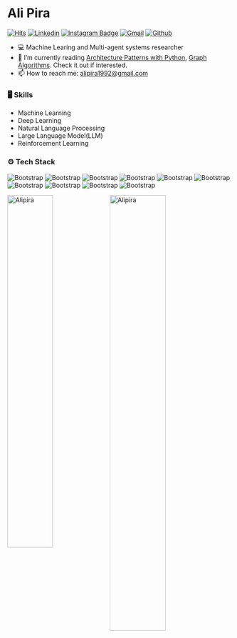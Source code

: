 # Ali Pira

[![Hits](https://hits.seeyoufarm.com/api/count/incr/badge.svg?url=https%3A%2F%2Fgithub.com%2FAlipira%2FAlipira&count_bg=%2379C83D&title_bg=%23555555&icon=&icon_color=%23E7E7E7&title=Profile+Views&edge_flat=false)](https://hits.seeyoufarm.com)
[![Linkedin](https://img.shields.io/badge/-LinkedIn-blue?style=flat&logo=Linkedin&logoColor=white)](https://www.linkedin.com/in/ali-pira/)
[![Instagram Badge](https://img.shields.io/badge/-Instagram-purple?logo=instagram&logoColor=white&link=https://instagram.com/ali_pira/)](https://www.instagram.com/ali_pira)
[![Gmail](https://img.shields.io/badge/-Gmail-c14438?style=flat&logo=Gmail&logoColor=white)](mailto:alipira1992@gmail.com)
[![Github](https://img.shields.io/github/followers/Alipira?label=Follow&style=social)](https://github.com/Alipira)

- 💻 Machine Learing and Multi-agent systems researcher
- 🤔 I’m currently reading [Architecture Patterns with Python](https://learning.oreilly.com/library/view/architecture-patterns-with/9781492052197/preface01.html), [Graph Algorithms](https://learning.oreilly.com/library/view/graph-algorithms/9781492047674/). Check it out if interested.
- 📫 How to reach me: alipira1992@gmail.com


### 🖥 Skills

- Machine Learning
- Deep Learning
- Natural Language Processing
- Large Language Model(LLM)
- Reinforcement Learning


### ⚙️ Tech Stack

![Bootstrap](https://img.shields.io/badge/-Python-05122A?style=flat-square&logo=Python&color=353535) ![Bootstrap](https://img.shields.io/badge/-Docker-05122A?style=flat-square&logo=Docker&color=353535) ![Bootstrap](https://img.shields.io/badge/-TensorFlow-05122A?style=flat-square&logo=TensorFlow&color=353535) ![Bootstrap](https://img.shields.io/badge/-PyTorch-05122A?style=flat-square&logo=PyTorch&color=353535) ![Bootstrap](https://img.shields.io/badge/-Scikit%20Learn-05122A?style=flat-square&logo=Scikit-Learn&color=353535) ![Bootstrap](https://img.shields.io/badge/-MySQL-05122A?style=flat-square&logo=MySQL&color=353535) ![Bootstrap](https://img.shields.io/badge/-Pandas-05122A?style=flat-square&logo=Pandas&color=353535) ![Bootstrap](https://img.shields.io/badge/-Numpy-05122A?style=flat-square&logo=Numpy&color=353535) ![Bootstrap](https://img.shields.io/badge/-Matplotlib-05122A?style=flat-square&logo=Matplotlib&color=353535) ![Bootstrap](https://img.shields.io/badge/-ROS-humble?style=flatsquare&logo=ROS&color=353535)

<div>
  <img width="45%" align="left" src="https://github-readme-stats.vercel.app/api/top-langs?username=Alipira&show_icons=true&locale=en&layout=compact" alt="Alipira" />
  <img width="50%"  src="https://github-readme-streak-stats.herokuapp.com/?user=Alipira&" alt="Alipira" />
</div>

